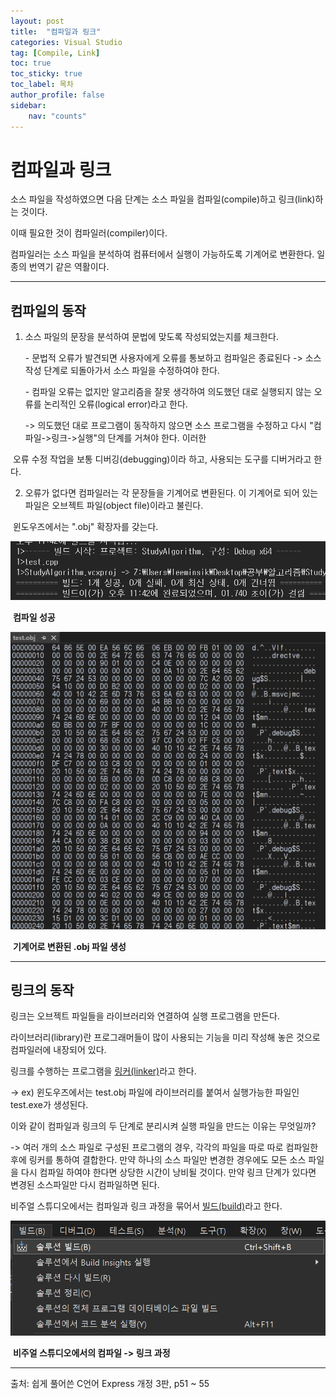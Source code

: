 ```yaml
---
layout: post
title:  "컴파일과 링크"
categories: Visual Studio
tag: [Compile, Link]
toc: true
toc_sticky: true
toc_label: 목차
author_profile: false
sidebar:
    nav: "counts"
---
```


# 컴파일과 링크

소스 파일을 작성하였으면 다음 단계는 소스 파일을 컴파일(compile)하고 링크(link)하는 것이다.

이때 필요한 것이 컴파일러(compiler)이다.

컴파일러는 소스 파일을 분석하여 컴퓨터에서 실행이 가능하도록 기계어로 변환한다. 일종의 번역기 같은 역활이다.

------

## **컴파일의 동작**

1. 소스 파일의 문장을 분석하여 문법에 맞도록 작성되었는지를 체크한다.

   \- 문법적 오류가 발견되면 사용자에게 오류를 통보하고 컴파일은 종료된다 -> 소스 작성 단계로 되돌아가서 소스 파일을 수정하여야 한다.

   \- 컴파일 오류는 없지만 알고리즘을 잘못 생각하여 의도했던 대로 실행되지 않는 오류를 논리적인 오류(logical error)라고 한다.

   -> 의도했던 대로 프로그램이 동작하지 않으면 소스 프로그램을 수정하고 다시 "컴파일->링크->실행"의 단계를 거쳐야 한다. 이러한 

​      오류 수정 작업을 보통 디버깅(debugging)이라 하고, 사용되는 도구를 디버거라고 한다.

2. 오류가 없다면 컴파일러는 각 문장들을 기계어로 변환된다. 이 기계어로 되어 있는 파일은 오브젝트 파일(object file)이라고 불린다.

​	윈도우즈에서는 ".obj" 확장자를 갖는다.

![R1280x0](/images/2024-06-24-test/R1280x0.png)

​						**컴파일 성공**

![R1280x0-2](/images/2024-06-24-test/R1280x0-2.png)

​				**기계어로 변환된 .obj 파일 생성**

------

## **링크의 동작**

링크는 오브젝트 파일들을 라이브러리와 연결하여 실행 프로그램을 만든다.

라이브러리(library)란 프로그래머들이 많이 사용되는 기능을 미리 작성해 놓은 것으로 컴파일러에 내장되어 있다.

링크를 수행하는 프로그램을 <u>링커(linker)</u>라고 한다.

 -> ex) 윈도우즈에서는 test.obj 파일에 라이브러리를 붙여서 실행가능한 파일인 test.exe가 생성된다.

 

이와 같이 컴파일과 링크의 두 단계로 분리시켜 실행 파일을 만드는 이유는 무엇일까?

 -> 여러 개의 소스 파일로 구성된 프로그램의 경우, 각각의 파일을 따로 따로 컴파일한 후에 링커를 통하여 결합한다. 만약 하나의 소스 파일만 변경한 경우에도 모든 소스 파일을 다시 컴파일 하여야 한다면 상당한 시간이 낭비될 것이다. 만약 링크 단계가 있다면 변경된 소스파일만 다시 컴파일하면 된다.

 

비주얼 스튜디오에서는 컴파일과 링크 과정을 묶어서 <u>빌드(build)</u>라고 한다.

![R1280x0-3](/images/2024-06-24-test/R1280x0-3.png)

​			**비주얼 스튜디오에서의 컴파일 -> 링크 과정**

------

출처: 쉽게 풀어쓴 C언어 Express 개정 3판, p51 ~ 55
